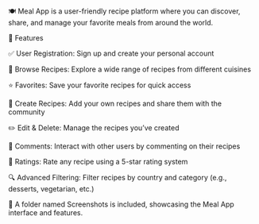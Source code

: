 
🍽️ Meal App is a user-friendly recipe platform where you can discover, share, and manage your favorite meals from around the world.

🔑 Features

✅ User Registration: Sign up and create your personal account

📖 Browse Recipes: Explore a wide range of recipes from different cuisines

⭐ Favorites: Save your favorite recipes for quick access

📝 Create Recipes: Add your own recipes and share them with the community

✏️ Edit & Delete: Manage the recipes you’ve created

💬 Comments: Interact with other users by commenting on their recipes

🌟 Ratings: Rate any recipe using a 5-star rating system

🔍 Advanced Filtering: Filter recipes by country and category (e.g., desserts, vegetarian, etc.)

📸 A folder named Screenshots is included, showcasing the Meal App interface and features.
